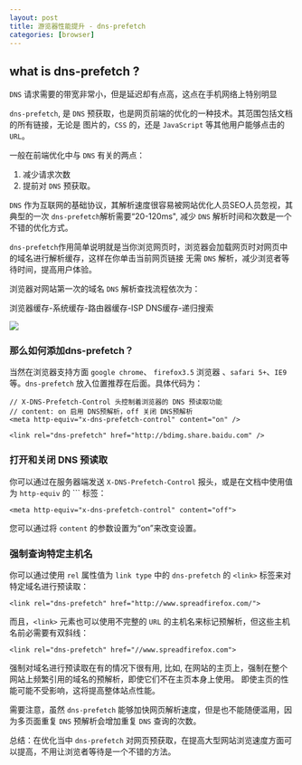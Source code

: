 ```yaml
---
layout: post
title: 游览器性能提升 - dns-prefetch
categories: [browser]
---
```


## what is dns-prefetch ?

`DNS` 请求需要的带宽非常小，但是延迟却有点高，这点在手机网络上特别明显

`dns-prefetch`, 是 `DNS` 预获取，也是网页前端的优化的一种技术。其范围包括文档的所有链接，无论是
图片的，`CSS` 的，还是 `JavaScript` 等其他用户能够点击的 `URL`。

一般在前端优化中与 `DNS` 有关的两点：

1. 减少请求次数
2. 提前对 `DNS` 预获取。

`DNS` 作为互联网的基础协议，其解析速度很容易被网站优化人员SEO人员忽视，其典型的一次 `dns-prefetch`解析需要“20-120ms",
减少 `DNS` 解析时间和次数是一个不错的优化方式。

`dns-prefetch` ​作用简单说明就是当你浏览网页时，浏览器会加载网页时对网页中的域名进行解析缓存，这样在你单击当前网页链接
无需 `DNS` 解析，减少浏览者等待时间，提高用户体验。

浏览器对网站第一次的域名 `DNS` 解析查找流程依次为：

浏览器缓存-系统缓存-路由器缓存-ISP DNS缓存-递归搜索

<img src="../../../assets/2.jpeg">

<br/>

### 那么如何添加dns-prefetch？

当然在浏览器支持方面 `google chrome`、 `firefox3.5` 浏览器 、`safari 5+`、`IE9`等。`dns-prefetch` 放入位置推荐在后面。具体代码为：

```
// X-DNS-Prefetch-Control 头控制着浏览器的 DNS 预读取功能
// content: on 启用 DNS预解析，off 关闭 DNS预解析
<meta http-equiv="x-dns-prefetch-control" content="on" />

<link rel="dns-prefetch" href="http://bdimg.share.baidu.com" />
```

### 打开和关闭 DNS 预读取

你可以通过在服务器端发送 `X-DNS-Prefetch-Control` 报头，或是在文档中使用值为 `http-equiv` 的 `<meta>`` 标签：

```
<meta http-equiv="x-dns-prefetch-control" content="off">
```

您可以通过将 `content` 的参数设置为“on”来改变设置。

### 强制查询特定主机名

你可以通过使用 `rel` 属性值为 `link type` 中的 `dns-prefetch` 的 `<link>` 标签来对特定域名进行预读取：

```
<link rel="dns-prefetch" href="http://www.spreadfirefox.com/">
```

而且，`<link>` 元素也可以使用不完整的 `URL` 的主机名来标记预解析，但这些主机名前必需要有双斜线：

```
<link rel="dns-prefetch" href="//www.spreadfirefox.com">
```

强制对域名进行预读取在有的情况下很有用, 比如, 在网站的主页上，强制在整个网站上频繁引用的域名的预解析，即使它们不在主页本身上使用。
即使主页的性能可能不受影响，这将提高整体站点性能。


需要注意，虽然 `dns-prefetch` 能够加快网页解析速度，但是也不能随便滥用，因为多页面重复 `DNS` 预解析会增加重复 `DNS` 查询的次数。

总结：在优化当中 `dns-prefetch` 对网页预获取，在提高大型网站浏览速度方面可以提高，不用让浏览者等待是一个不错的方法。